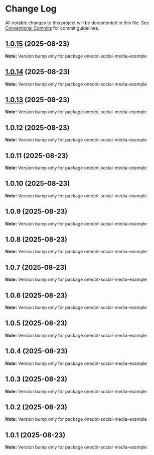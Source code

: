 # Change Log

All notable changes to this project will be documented in this file.
See [Conventional Commits](https://conventionalcommits.org) for commit guidelines.

## [1.0.15](https://github.com/OneDot-Communications/Onedot-JS/compare/onedot-social-media-example@1.0.14...onedot-social-media-example@1.0.15) (2025-08-23)

**Note:** Version bump only for package onedot-social-media-example

## [1.0.14](https://github.com/OneDot-Communications/Onedot-JS/compare/onedot-social-media-example@1.0.13...onedot-social-media-example@1.0.14) (2025-08-23)

**Note:** Version bump only for package onedot-social-media-example

## [1.0.13](https://github.com/OneDot-Communications/Onedot-JS/compare/onedot-social-media-example@1.0.12...onedot-social-media-example@1.0.13) (2025-08-23)

**Note:** Version bump only for package onedot-social-media-example

## 1.0.12 (2025-08-23)

**Note:** Version bump only for package onedot-social-media-example

## 1.0.11 (2025-08-23)

**Note:** Version bump only for package onedot-social-media-example

## 1.0.10 (2025-08-23)

**Note:** Version bump only for package onedot-social-media-example

## 1.0.9 (2025-08-23)

**Note:** Version bump only for package onedot-social-media-example

## 1.0.8 (2025-08-23)

**Note:** Version bump only for package onedot-social-media-example

## 1.0.7 (2025-08-23)

**Note:** Version bump only for package onedot-social-media-example

## 1.0.6 (2025-08-23)

**Note:** Version bump only for package onedot-social-media-example

## 1.0.5 (2025-08-23)

**Note:** Version bump only for package onedot-social-media-example

## 1.0.4 (2025-08-23)

**Note:** Version bump only for package onedot-social-media-example

## 1.0.3 (2025-08-23)

**Note:** Version bump only for package onedot-social-media-example

## 1.0.2 (2025-08-23)

**Note:** Version bump only for package onedot-social-media-example

## 1.0.1 (2025-08-23)

**Note:** Version bump only for package onedot-social-media-example
